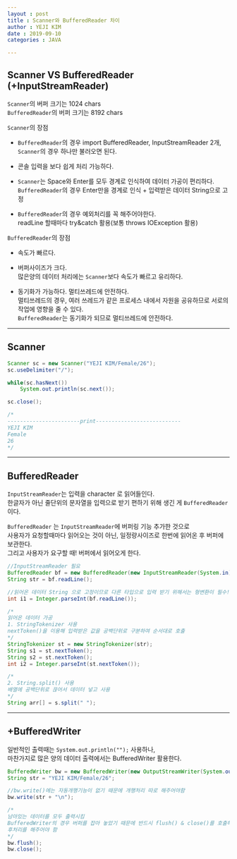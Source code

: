 ```yaml
---
layout : post
title : Scanner와 BufferedReader 차이
author : YEJI KIM
date : 2019-09-10
categories : JAVA

---
```

  
  
Scanner VS BufferedReader (+InputStreamReader)
---
  
`Scanner`의 버퍼 크기는 1024 chars  
`BufferedReader`의 버퍼 크기는 8192 chars  

`Scanner`의 장점  
* `BufferedReader`의 경우 import BufferedReader, InputStreamReader 2개,   
`Scanner`의 경우 하나만 불러오면 된다.  

* 콘솔 입력을 보다 쉽게 처리 가능하다.  

* `Scanner`는 Space와 Enter를 모두 경계로 인식하여 데이터 가공이 편리하다.  
`BufferedReader`의 경우 Enter만을 경계로 인식 + 입력받은 데이터 String으로 고정

* `BufferedReader`의 경우 예외처리를 꼭 해주어야한다.  
readLine 할때마다 try&catch 활용(보통 throws IOException 활용)  


`BufferedReader`의 장점  
* 속도가 빠르다.  

* 버퍼사이즈가 크다.  
많은양의 데이터 처리에는 `Scanner`보다 속도가 빠르고 유리하다.  

* 동기화가 가능하다. 멀티쓰레드에 안전하다.  
멀티쓰레드의 경우, 여러 쓰레드가 같은 프로세스 내에서 자원을 공유하므로 서로의 작업에 영향을 줄 수 있다.  
`BufferedReader`는 동기화가 되므로 멀티쓰레드에 안전하다.  

---

Scanner
---
```java
Scanner sc = new Scanner("YEJI KIM/Female/26");
sc.useDelimiter("/");

while(sc.hasNext())
    System.out.println(sc.next());

sc.close();

/*
-----------------------print---------------------------
YEJI KIM
Female
26
*/
```
---
BufferedReader
---

`InputStreamReader`는 입력을 character 로 읽어들인다.   
한글자가 아닌 줄단위의 문자열을 입력으로 받기 편하기 위해 생긴 게 `BufferedReader`이다.  

`BufferedReader` 는 `InputStreamReader`에 버퍼링 기능 추가한 것으로   
사용자가 요청할때마다 읽어오는 것이 아닌, 일정량사이즈로 한번에 읽어온 후 버퍼에 보관한다.  
그리고 사용자가 요구할 때! 버퍼에서 읽어오게 한다. 

```java
//InputStreamReader 필요
BufferedReader bf = new BufferedReader(new InputStreamReader(System.in));
String str = bf.readLine();

//읽어온 데이터 String 으로 고정이므로 다른 타입으로 입력 받기 위해서는 형변환이 필수! 
int i1 = Integer.parseInt(bf.readLine());

/*
읽어온 데이터 가공
1. StringTokenizer 사용 
nextToken()을 이용해 입력받은 값을 공백단위로 구분하여 순서대로 호출
*/
StringTokenizer st = new StringTokenizer(str);
String s1 = st.nextToken();
String s2 = st.nextToken();
int i2 = Integer.parseInt(st.nextToken());

/*
2. String.split() 사용
배열에 공백단위로 끊어서 데이터 넣고 사용
*/
String arr[] = s.split(" ");
```

---
+BufferedWriter
---
일반적인 출력때는 `System.out.println("");` 사용하나,  
마찬가지로 많은 양의 데이터 출력에서는 BufferedWriter 활용한다. 
  
```java
BufferedWriter bw = new BufferedWriter(new OutputStreamWriter(System.out));
String str = "YEJI KIM/Female/26";

//bw.write()에는 자동개행기능이 없기 때문에 개행처리 따로 해주어야함
bw.write(str + "\n");

/*
남아있는 데이터를 모두 출력시킴
BufferedWriter의 경우 버퍼를 잡아 놓았기 때문에 반드시 flush() & close()를 호출해 
후처리를 해주어야 함
*/
bw.flush();
bw.close();
```








